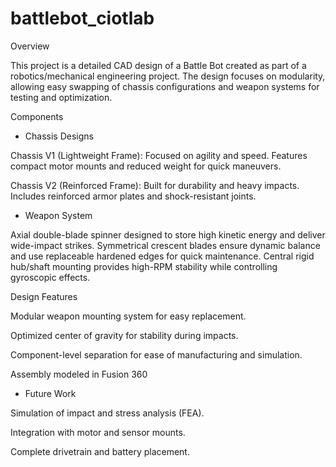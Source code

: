 # battlebot_ciotlab
Overview

This project is a detailed CAD design of a Battle Bot created as part of a robotics/mechanical engineering project. The design focuses on modularity, allowing easy swapping of chassis configurations and weapon systems for testing and optimization.

Components

- Chassis Designs

Chassis V1 (Lightweight Frame):
Focused on agility and speed. Features compact motor mounts and reduced weight for quick maneuvers.

Chassis V2 (Reinforced Frame):
Built for durability and heavy impacts. Includes reinforced armor plates and shock-resistant joints.

- Weapon System

Axial double-blade spinner designed to store high kinetic energy and deliver wide-impact strikes. Symmetrical crescent blades ensure dynamic balance and use replaceable hardened edges for quick maintenance. Central rigid hub/shaft mounting provides high-RPM stability while controlling gyroscopic effects.

Design Features

Modular weapon mounting system for easy replacement.

Optimized center of gravity for stability during impacts.

Component-level separation for ease of manufacturing and simulation.

Assembly modeled in Fusion 360 

- Future Work

Simulation of impact and stress analysis (FEA).

Integration with motor and sensor mounts.

Complete drivetrain and battery placement.
